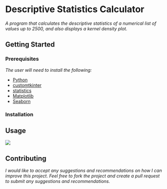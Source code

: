 # Descriptive Statistics Calculator

*A program that calculates the descriptive statistics of a numerical list of values up to 2500, and also displays a kernel density plot.*

## Getting Started

### Prerequisites

*The user will need to install the following:*
- [Python](https://www.python.org/downloads/)
- [customtkinter](https://pypi.org/project/customtkinter/0.3/)
- [statistics](https://pypi.org/project/statistics/)
- [Matplotlib](https://pypi.org/project/matplotlib/)
- [Seaborn](https://pypi.org/project/seaborn/)

### Installation

## Usage

![](https://github.com/kristianroger0101/Descriptive-Statistics-Calculator/blob/main/calculate_statistics/usage.gif)

## Contributing

*I would like to accept any suggestions and recommendations on how I can improve this project. Feel free to fork the project and create a pull request to submit any suggestions and recommendations.*
